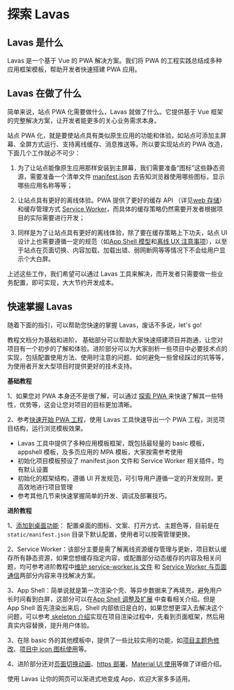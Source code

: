 # 探索 Lavas

## Lavas 是什么

Lavas 是一个基于 Vue 的 PWA 解决方案。我们将 PWA 的工程实践总结成多种应用框架模板，帮助开发者快速搭建 PWA 应用。


## Lavas 在做了什么

简单来说，站点 PWA 化需要做什么，Lavas 就做了什么。它提供基于 Vue 框架的完整解决方案，让开发者能更多的关心业务需求本身。

站点 PWA 化，就是要使站点具有类似原生应用的功能和体验，如站点可添加主屏幕、全屏方式运行、支持离线缓存、消息推送等。所以要实现站点的 PWA 改造，下面几个工作就必不可少：

1. 为了让站点能像原生应用那样安装到主屏幕，我们需要准备“图标”这些静态资源，需要准备一个清单文件 [manifest.json](https://lavas.baidu.com/doc/engage-retain-users/add-to-home-screen/01-introduction) 去告知浏览器使用哪些图标，显示哪些应用名称等等；

2. 让站点具有更好的离线体验。PWA 提供了更好的缓存 API （详见[web 存储](https://lavas.baidu.com/doc/offline-and-cache-loading/web-storage/01-overview)）和缓存管理方式 [Service Worker](https://lavas.baidu.com/doc/offline-and-cache-loading/service-worker/01-service-worker-introduction)，而具体的缓存策略仍然需要开发者根据项目的实际需要进行开发；

3. 同样是为了让站点具有更好的离线体验，除了要在缓存策略上下功夫，站点 UI 设计上也需要遵循一定的规范（如[App Shell 模型](https://lavas.baidu.com/doc/architecture/the-app-shell-model)和[离线 UX 注意事项](https://lavas.baidu.com/doc/offline-and-cache-loading/offline-ux-considerations)），以至于站点在页面切换、内容加载、加载出错、弱网断网等等情况下不会给用户显示个大白屏。

上述这些工作，我们希望可以通过 Lavas 工具来解决，而开发者只需要做一些业务配置，即可实现，大大节约开发成本。



## 快速掌握 Lavas

随着下面的指引，可以帮助您快速的掌握 Lavas，废话不多说，let's go!

教程文档分为基础和进阶， 基础部分可以帮助大家快速搭建项目并跑通，让您对项目有一个初步的了解和体验。进阶部分可以为大家剖析一些项目中必要技术点的实现，包括配置使用方法、使用时注意的问题、如何避免一些曾经踩过的坑等等，为使用者开发大型项目时提供更好的技术支持。

**基础教程**

1、如果您对 PWA 本身还不是很了解，可以通过 [探索 PWA ](https://lavas.baidu.com/guide/vue/doc/vue/01-foundation/01-get-start)来快速了解其一些特性，优势等，这会让您对项目的目标更加清晰。

2、参考[快速开始 PWA 工程](https://lavas.baidu.com/guide/vue/doc/vue/01-foundation/02-quick-tour-by-cli)，使用 Lavas 工具快速导出一个 PWA 工程，浏览项目结构，运行浏览模板效果。

- Lavas 工具中提供了多种应用模板框架，既包括最轻量的 basic 模板，appshell 模板，及多页应用的 MPA 模板，大家按需参考使用
- 初始化项目模板预设了 manifest.json 文件和 Service Worker 相关插件，均有默认设置
- 初始化的框架结构，遵循 UI 开发规范，可引导用户遵循一定的开发规则，更高效地进行项目管理
- 参考其他几节来快速掌握简单的开发、调试及部署技巧。


**进阶教程**

1、[添加到桌面功能](https://lavas.baidu.com/doc/engage-retain-users/add-to-home-screen/01-introduction)： 配置桌面的图标、文案、打开方式、主题色等，目前是在 `static/manifest.json` 目录下默认配置，使用者可以按需管理更换。

2、Service Worker：该部分主要是需了解离线资源缓存管理与更新，项目默认缓存所有静态资源，如果您想缓存指定内容，或配置部分动态缓存的内容及相关问题，均可参考进阶教程中[维护 service-worker.js 文件](https://lavas.baidu.com/guide/vue/doc/vue/02-advanced/05-service-worker-maintenance) 和 [Service Worker 与页面通信](https://lavas.baidu.com/guide/vue/doc/vue/02-advanced/06-service-worker-postMessage)两部分内容来寻找解决方案。

3、App Shell：简单说就是第一次渲染个壳、等异步数据来了再填充，避免用户长时间看到白屏，这部分可以在[App Shell 调整及扩展](https://lavas.baidu.com/guide/vue/doc/vue/02-advanced/01-define-app-shell) 中查看相关介绍。但是 App Shell 首先渲染出来后，Shell 内部依旧是白的，如果您想更深入去解决这个问题，可以参考[ skeleton 介绍](https://lavas.baidu.com/guide/vue/doc/vue/02-advanced/07-skeleton)实现在项目渲染过程中，先看到页面框架，然后用真实内容替换，提升用户体验。


3、在除 basic 外的其他模板中，提供了一些比较实用的功能，如[项目主题色修改](https://lavas.baidu.com/guide/vue/doc/vue/02-advanced/04-how-to-change-theme)、[项目中 icon 图标使用](https://lavas.baidu.com/guide/vue/doc/vue/02-advanced/03-how-to-use-icon)等。


4、进阶部分还对[页面切换动画](https://lavas.baidu.com/guide/vue/doc/vue/02-advanced/09-animation)、[https 部署](https://lavas.baidu.com/guide/vue/doc/vue/02-advanced/10-https-deploy)、[Material UI 使用](https://lavas.baidu.com/guide/vue/doc/vue/02-advanced/02-material-ui)等做了详细介绍。


使用 Lavas 让你的网页可以渐进式地变成 App，欢迎大家多多适用。



